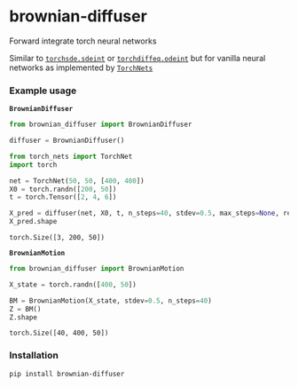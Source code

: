# brownian-diffuser

Forward integrate torch neural networks

Similar to [`torchsde.sdeint`](https://github.com/google-research/torchsde) or [`torchdiffeq.odeint`](https://github.com/rtqichen/torchdiffeq) but for vanilla neural networks as implemented by [`TorchNets`](https://github.com/mvinyard/torch-nets/)

### Example usage

**`BrownianDiffuser`**
```python
from brownian_diffuser import BrownianDiffuser

diffuser = BrownianDiffuser()
```

```python
from torch_nets import TorchNet
import torch

net = TorchNet(50, 50, [400, 400])
X0 = torch.randn([200, 50])
t = torch.Tensor([2, 4, 6])
```

```python
X_pred = diffuser(net, X0, t, n_steps=40, stdev=0.5, max_steps=None, return_all=False)
X_pred.shape
```
```
torch.Size([3, 200, 50])
```

**`BrownianMotion`**
```python
from brownian_diffuser import BrownianMotion

X_state = torch.randn([400, 50])

BM = BrownianMotion(X_state, stdev=0.5, n_steps=40)
Z = BM()
Z.shape
```
```
torch.Size([40, 400, 50])
```

### Installation

```
pip install brownian-diffuser
```
